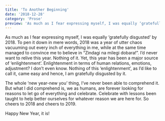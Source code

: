 ```yaml
---
title: 'To Another Beginning'
date: '2018-12-28'
category: 'Prose'
preview: 'As much as I fear expressing myself, I was equally ‘gratefully disgusted’ by 2018. To pen it down in mere words, 2018 was a year of utter chaos vacuuming out every inch of everything in me, while at the same time managed to convince me to believe in “Zindagi na milegi dobara"......'
---
```


As much as I fear expressing myself, I was equally ‘gratefully disgusted’ by 2018. To pen it down in mere words, 2018 was a year of utter chaos vacuuming out every inch of everything in me, while at the same time managed to convince me to believe in “Zindagi na milegi dobara!”. I’d never want to relive this year. Nothing of it. Yet, this year has been a major source of ‘enlightenment’. Enlightenment in terms of human relations, emotions, adjustment? I don’t even know. Nothing of this ‘enlightenment’, as I’d like to call it, came easy and hence, I am gratefully disgusted by it.

The whole ‘new year-new you’ thing, I’ve never been able to comprehend it. But what I did comprehend is, we as humans, are forever looking for reasons to let go of everything and celebrate. Celebrate with lessons been taught to help better ourselves for whatever reason we are here for. So cheers to 2018 and cheers to 2019.

Happy New Year, it is!